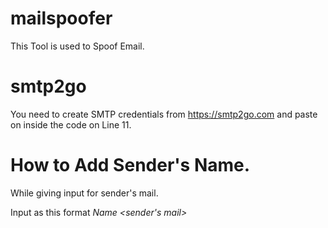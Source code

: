 # mailspoofer
This Tool is used to Spoof Email. 

# smtp2go
You need to create SMTP credentials from https://smtp2go.com and paste on inside the code on Line 11.

# How to Add Sender's Name. 
While giving input for sender's mail. 

Input as this format *Name <sender's mail>*

